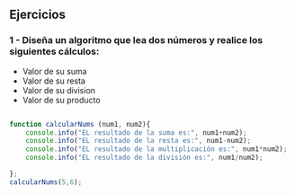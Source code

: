 ## Ejercicios

### 1 - Diseña un algoritmo que lea dos números y realice los siguientes cálculos:

- Valor de su suma
- Valor de su resta
- Valor de su division
- Valor de su producto

```js

function calcularNums (num1, num2){
    console.info("EL resultado de la suma es:", num1+num2);
    console.info("EL resultado de la resta es:", num1-num2);
    console.info("EL resultado de la multiplicación es:", num1*num2);
    console.info("EL resultado de la división es:", num1/num2);

};
calcularNums(5,6);

```
